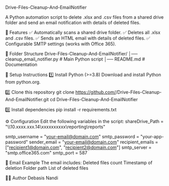 Drive-Files-Cleanup-And-EmailNotifier

A Python automation script to delete .xlsx and .csv files from a shared drive folder and send an email notification with details of deleted files.

📌 Features
✅ Automatically scans a shared drive folder.
✅ Deletes all .xlsx and .csv files.
✅ Sends an HTML email with details of deleted files.
✅ Configurable SMTP settings (works with Office 365).

📂 Folder Structure
Drive-Files-Cleanup-And-EmailNotifier/
│── cleanup_email_notifier.py   # Main Python script
│── README.md                   # Documentation

🔧 Setup Instructions
1️⃣ Install Python (>=3.8)
Download and install Python from python.org.

2️⃣ Clone this repository
git clone https://github.com/<your-username>/Drive-Files-Cleanup-And-EmailNotifier.git
cd Drive-Files-Cleanup-And-EmailNotifier

3️⃣ Install dependencies
pip install -r requirements.txt

⚙️ Configuration
Edit the following variables in the script:
shareDrive_Path = "\\\\10.xxxx.xxx.14\\xxxxxxxxxx\\reporting\\reports"

smtp_username = "your-email@domain.com"
smtp_password = "your-app-password"
sender_email = "your-email@domain.com"
recipient_emails = ["recipient1@domain.com", "recipient2@domain.com"]
smtp_server = "smtp.office365.com"
smtp_port = 587

📧 Email Example
The email includes:
Deleted files count
Timestamp of deletion
Folder path
List of deleted files

👨‍💻 Author
Debasis Nandi

